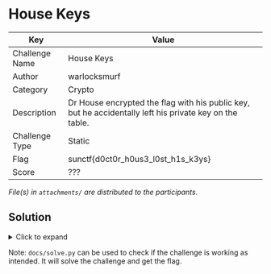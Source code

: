 # House Keys

| Key            | Value                                                                                                   |
|----------------|---------------------------------------------------------------------------------------------------------|
| Challenge Name | House Keys                                                                                              |
| Author         | warlocksmurf                                                                                            |
| Category       | Crypto                                                                                                  |
| Description    | Dr House encrypted the flag with his public key, but he accidentally left his private key on the table. |
| Challenge Type | Static                                                                                                  |
| Flag           | sunctf{d0ct0r_h0us3_l0st_h1s_k3ys}                                                                      |
| Score          | ???                                                                                                     |

*File(s) in `attachments/` are distributed to the participants.*

## Solution

<details>
<summary>Click to expand</summary>

1) Decrypt the encrypted flag with the private key given.

   ```commandline
   openssl pkeyutl -decrypt -inkey private_key.pem -in flag.txt.enc -out flag.txt
   ```

   Or you can do with a script.
</details>

Note: `docs/solve.py` can be used to check if the challenge is working as intended. It will solve the challenge and get
the flag.

